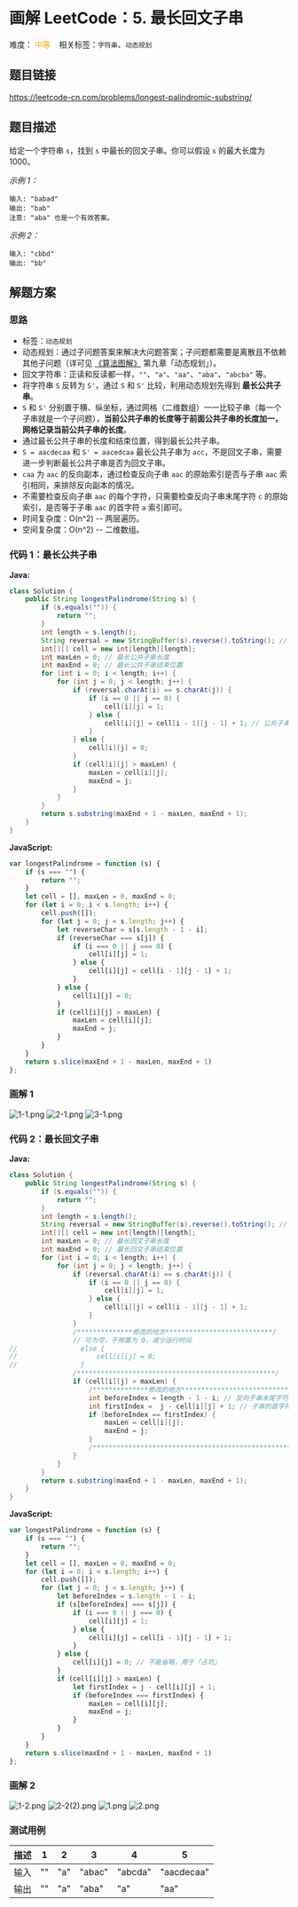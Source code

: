 # 画解 LeetCode：5. 最长回文子串 
难度：<span style="color: orange"> 中等 </span>  &nbsp;&nbsp; 相关标签：`字符串`、`动态规划 `

## 题目链接
https://leetcode-cn.com/problems/longest-palindromic-substring/

## 题目描述
给定一个字符串 `s`，找到 `s` 中最长的回文子串。你可以假设 `s` 的最大长度为 1000。

*示例 1：*
```
输入: "babad"
输出: "bab"
注意: "aba" 也是一个有效答案。
```
*示例 2：*
```
输入: "cbbd"
输出: "bb"
```

## 解题方案
### 思路
* 标签：` 动态规划 `
* 动态规划：通过子问题答案来解决大问题答案；子问题都需要是离散且不依赖其他子问题（详可见 [《算法图解》](https://depp.wang/Java-Books/%E7%AE%97%E6%B3%95%E5%9B%BE%E8%A7%A3.epub) 第九章「动态规划」）。
* 回文字符串：正读和反读都一样，`""`、`"a"`、`"aa"`、`"aba"`、`"abcba"` 等。
* 将字符串 `S` 反转为 `S'`，通过 `S` 和 `S'` 比较，利用动态规划先得到 **最长公共子串**。
* `S` 和 `S'` 分别置于横、纵坐标，通过网格（二维数组）一一比较子串（每一个子串就是一个子问题），**当前公共子串的长度等于前面公共子串的长度加一，网格记录当前公共子串的长度**。
* 通过最长公共子串的长度和结束位置，得到最长公共子串。
* `S = aacdecaa` 和 `S' = aacedcaa` 最长公共子串为 `acc`，不是回文子串，需要进一步判断最长公共子串是否为回文子串。
* `caa` 为 `aac` 的反向副本，通过检查反向子串 `aac` 的原始索引是否与子串 `aac` 索引相同，来排除反向副本的情况。
* 不需要检查反向子串 `aac` 的每个字符，只需要检查反向子串末尾字符 `c` 的原始索引，是否等于子串 `aac` 的首字符 `a` 索引即可。
* 时间复杂度：O(n^2) -- 两层遍历。
* 空间复杂度：O(n^2) -- 二维数组。

<!--* 不需要检查子串的每个字符，只需要检查反向子串末尾字符的原始索引和子串末尾字符索引，是否对应子串的首尾字符 -->
### 代码 1：最长公共子串
**Java:**
```Java
class Solution {
    public String longestPalindrome(String s) {
        if (s.equals("")) {
            return "";
        }
        int length = s.length();
        String reversal = new StringBuffer(s).reverse().toString(); // 反转字符串
        int[][] cell = new int[length][length];
        int maxLen = 0; // 最长公共子串长度
        int maxEnd = 0; // 最长公共子串结束位置
        for (int i = 0; i < length; i++) {
            for (int j = 0; j < length; j++) {
                if (reversal.charAt(i) == s.charAt(j)) {
                    if (i == 0 || j == 0) {
                        cell[i][j] = 1;
                    } else {
                        cell[i][j] = cell[i - 1][j - 1] + 1; // 公共子串长度
                    }
                } else {
                    cell[i][j] = 0;
                }
                if (cell[i][j] > maxLen) {
                    maxLen = cell[i][j];
                    maxEnd = j;
                }
            }
        }
        return s.substring(maxEnd + 1 - maxLen, maxEnd + 1);
    }
}
```
**JavaScript:**
```JavaScript
var longestPalindrome = function (s) {
    if (s === "") {
        return "";
    }
    let cell = [], maxLen = 0, maxEnd = 0;
    for (let i = 0; i < s.length; i++) {
        cell.push([]);
        for (let j = 0; j < s.length; j++) {
            let reverseChar = s[s.length - 1 - i];
            if (reverseChar === s[j]) {
                if (i === 0 || j === 0) {
                    cell[i][j] = 1;
                } else {
                    cell[i][j] = cell[i - 1][j - 1] + 1;
                }
            } else {
                cell[i][j] = 0;
            }
            if (cell[i][j] > maxLen) {
                maxLen = cell[i][j];
                maxEnd = j;
            }
        }
    }
    return s.slice(maxEnd + 1 - maxLen, maxEnd + 1)
};
```
### 画解 1
![1-1.png](https://i.loli.net/2019/08/08/CXNYbZLAw5va6k2.png)
![2-1.png](https://i.loli.net/2019/08/08/EexDd71K3AyzlOF.png)
![3-1.png](https://i.loli.net/2019/08/08/4aM8KLrwPYFtbGO.png)
### 代码 2：最长回文子串
**Java:**
```Java
class Solution {
    public String longestPalindrome(String s) {
        if (s.equals("")) {
            return "";
        }
        int length = s.length();
        String reversal = new StringBuffer(s).reverse().toString(); // 反转字符串
        int[][] cell = new int[length][length];
        int maxLen = 0; // 最长回文子串长度
        int maxEnd = 0; // 最长回文子串结束位置
        for (int i = 0; i < length; i++) {
            for (int j = 0; j < length; j++) {
                if (reversal.charAt(i) == s.charAt(j)) {
                    if (i == 0 || j == 0) {
                        cell[i][j] = 1;
                    } else {
                        cell[i][j] = cell[i - 1][j - 1] + 1;
                    }
                }
                /**************修改的地方***************************/
                // 可为空，不用置为 0，减少运行时间
//                else {
//                    cell[i][j] = 0;
//                }
                /**************************************************/
                if (cell[i][j] > maxLen) {
                    /**************修改的地方***************************/
                    int beforeIndex = length - 1 - i; // 反向子串末尾字符的原始索引
                    int firstIndex =  j - cell[i][j] + 1; // 子串的首字符索引
                    if (beforeIndex == firstIndex) { 
                        maxLen = cell[i][j];
                        maxEnd = j;
                    }
                    /**************************************************/
                }
            }
        }
        return s.substring(maxEnd + 1 - maxLen, maxEnd + 1);
    }
}
```
**JavaScript:**
```JavaScript
var longestPalindrome = function (s) {
    if (s === "") {
        return "";
    }
    let cell = [], maxLen = 0, maxEnd = 0;
    for (let i = 0; i < s.length; i++) {
        cell.push([]);
        for (let j = 0; j < s.length; j++) {
            let beforeIndex = s.length - 1 - i;
            if (s[beforeIndex] === s[j]) {
                if (i === 0 || j === 0) {
                    cell[i][j] = 1;
                } else {
                    cell[i][j] = cell[i - 1][j - 1] + 1;
                }
            } else {
                cell[i][j] = 0; // 不能省略，用于「占坑」
            }
            if (cell[i][j] > maxLen) {
                let firstIndex = j - cell[i][j] + 1;
                if (beforeIndex === firstIndex) {
                    maxLen = cell[i][j];
                    maxEnd = j;
                }
            }
        }
    }
    return s.slice(maxEnd + 1 - maxLen, maxEnd + 1)
};
```
### 画解 2 
![1-2.png](https://i.loli.net/2019/08/08/ShrPym2QFcMdnBI.png)
![2-2(2).png](https://i.loli.net/2019/08/08/mVaE3yoSqY5719h.png)
![1.png](https://i.loli.net/2019/08/08/EAtOnRkQVdXKwb9.png)
![2.png](https://i.loli.net/2019/08/08/6yUEJVxPt3nQSIz.png)
### 测试用例

描述 | 1 | 2 | 3 | 4 | 5 
---|---|---|---|---|---
输入 | "" | "a" | "abac" | "abcda"| "aacdecaa" 
输出 | "" | "a" |  "aba" |"a" | "aa"